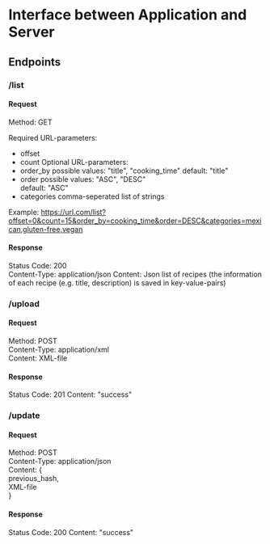 # Interface between Application and Server
## Endpoints
### /list
#### Request  
Method: GET  

Required URL-parameters:  
- offset
- count
Optional URL-parameters:
- order_by
    possible values: "title", "cooking_time"
    default: "title" 
- order
      possible values: "ASC", "DESC"  
      default: "ASC"
- categories
     comma-seperated list of strings

Example:
https://url.com/list?offset=0&count=15&order_by=cooking_time&order=DESC&categories=mexican,gluten-free,vegan


#### Response
Status Code: 200  
Content-Type: application/json
Content: Json list of recipes (the information of each recipe (e.g. title, description) is saved in key-value-pairs)  

### /upload
#### Request  
Method: POST  
Content-Type: application/xml  
Content: XML-file  

#### Response
Status Code: 201
Content: "success"

### /update
#### Request  
Method: POST  
Content-Type: application/json  
Content: {  
previous_hash,  
XML-file  
}

#### Response
Status Code: 200
Content: "success"
